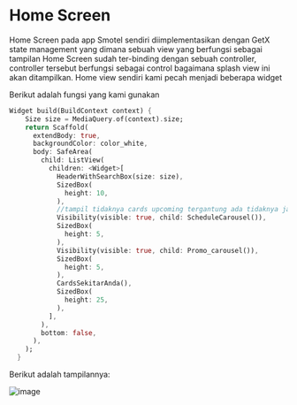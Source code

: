 # Home Screen
Home Screen pada app Smotel sendiri diimplementasikan dengan GetX state management yang dimana sebuah view yang berfungsi sebagai tampilan Home Screen sudah ter-binding dengan sebuah controller, controller tersebut berfungsi sebagai control bagaimana splash view ini akan ditampilkan. Home view sendiri kami pecah menjadi beberapa widget

Berikut adalah fungsi yang kami gunakan
```dart
Widget build(BuildContext context) {
    Size size = MediaQuery.of(context).size;
    return Scaffold(
      extendBody: true,
      backgroundColor: color_white,
      body: SafeArea(
        child: ListView(
          children: <Widget>[
            HeaderWithSearchBox(size: size),
            SizedBox(
              height: 10,
            ),
            //tampil tidaknya cards upcoming tergantung ada tidaknya jadwal
            Visibility(visible: true, child: ScheduleCarousel()),
            SizedBox(
              height: 5,
            ),
            Visibility(visible: true, child: Promo_carousel()),
            SizedBox(
              height: 5,
            ),
            CardsSekitarAnda(),
            SizedBox(
              height: 25,
            ),
          ],
        ),
        bottom: false,
      ),
    );
  }
```

Berikut adalah tampilannya:

![image](https://user-images.githubusercontent.com/57904667/144219850-30673198-6ce3-4f0a-b876-95de46878533.png)

